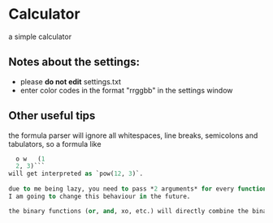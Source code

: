 # Calculator
a simple calculator

## Notes about the settings:

- please **do not edit** settings.txt
- enter color codes in the format "rrggbb" in the settings window

## Other useful tips

the formula parser will ignore all whitespaces, line breaks, semicolons and tabulators, so a formula like
```p
  o w   (1
  2, 3)```
will get interpreted as `pow(12, 3)`.
  
due to me being lazy, you need to pass *2 arguments* for every function, even if it takes only 1 argument
I am going to change this behaviour in the future.

the binary functions (or, and, xo, etc.) will directly combine the binary data of the arguments
